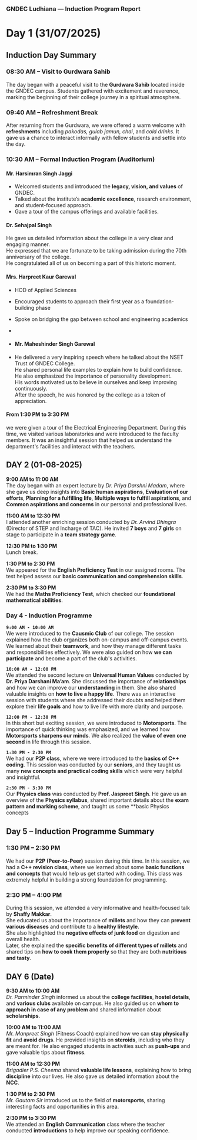 


### GNDEC Ludhiana — Induction Program Report

# Day 1  (31/07/2025)


##  Induction Day Summary

### 08:30 AM –  Visit to Gurdwara Sahib  
The day began with a peaceful visit to the **Gurdwara Sahib** located inside the GNDEC campus. Students gathered with excitement and reverence, marking the beginning of their college journey in a spiritual atmosphere.



### 09:40 AM –  Refreshment Break  
After returning from the Gurdwara, we were offered a warm welcome with **refreshments** including *pakodas, gulab jamun, chai*, and *cold drinks*. It gave us a chance to interact informally with fellow students and settle into the day.


### 10:30 AM –  Formal Induction Program (Auditorium)

####  **Mr. Harsimran Singh Jaggi**  
- Welcomed students and introduced the **legacy, vision, and values** of GNDEC.  
- Talked about the institute’s **academic excellence**, research environment, and student-focused approach.  
- Gave a tour of the campus offerings and available facilities.
####  **Dr. Sehajpal Singh**
  He gave us detailed information about the college in a very clear and engaging manner.  
He expressed that we are fortunate to be taking admission during the 70th anniversary of the college.  
He congratulated all of us on becoming a part of this historic moment.


####  **Mrs. Harpreet Kaur Garewal**  
- HOD of Applied Sciences  
- Encouraged students to approach their first year as a foundation-building phase  
- Spoke on bridging the gap between school and engineering academics

- 
- #### **Mr. Maheshinder Singh Garewal**
- He delivered a very inspiring speech where he talked about the NSET Trust of GNDEC College.  
He shared personal life examples to explain how to build confidence.  
He also emphasized the importance of personality development.  
His words motivated us to believe in ourselves and keep improving continuously.  
After the speech, he was honored by the college as a token of appreciation.

#### **From 1:30 PM to 3:30 PM**
we were given a tour of the Electrical Engineering Department. During this time, we visited various laboratories and were introduced to the faculty members. It was an insightful session that helped us understand the department's facilities and interact with the teachers.

## **DAY 2 (01-08-2025)**

**9:00 AM to 11:00 AM**  
The day began with an expert lecture by *Dr. Priya Darshni Madam*, where she gave us deep insights into **Basic human aspirations**, **Evaluation of our efforts**, **Planning for a fulfilling life**, **Multiple ways to fulfill aspirations**, and **Common aspirations and concerns** in our personal and professional lives.

**11:00 AM to 12:30 PM**  
I attended another enriching session conducted by *Dr. Arvind Dhingra* (Director of STEP and Incharge of TAC). He invited **7 boys** and **7 girls** on stage to participate in a **team strategy game**.

**12:30 PM to 1:30 PM**  
Lunch break.

**1:30 PM to 2:30 PM**  
We appeared for the **English Proficiency Test** in our assigned rooms. The test helped assess our **basic communication and comprehension skills**.

**2:30 PM to 3:30 PM**  
We had the **Maths Proficiency Test**, which checked our **foundational mathematical abilities**.

### Day 4 - Induction Programme

**`9:00 AM - 10:00 AM`**  
We were introduced to the **Causmic Club** of our college. The session explained how the club organizes both on-campus and off-campus events. We learned about their **teamwork**, and how they manage different tasks and responsibilities effectively. We were also guided on how **we can participate** and become a part of the club's activities.

**`10:00 AM - 12:00 PM`**  
We attended the second lecture on **Universal Human Values** conducted by **Dr. Priya Darshani Ma’am**. She discussed the importance of **relationships** and how we can improve our **understanding** in them. She also shared valuable insights on **how to live a happy life**. There was an interactive session with students where she addressed their doubts and helped them explore their **life goals** and how to live life with more clarity and purpose.

**`12:00 PM - 12:30 PM`**  
In this short but exciting session, we were introduced to **Motorsports**. The importance of quick thinking was emphasized, and we learned how **Motorsports sharpens our minds**. We also realized the **value of even one second** in life through this session.

**`1:30 PM - 2:30 PM`**  
We had our **P2P class**, where we were introduced to the **basics of C++ coding**. This session was conducted by our **seniors**, and they taught us many **new concepts and practical coding skills** which were very helpful and insightful.

**`2:30 PM - 3:30 PM`**  
Our **Physics class** was conducted by **Prof. Jaspreet Singh**. He gave us an overview of the **Physics syllabus**, shared important details about the **exam pattern and marking scheme**, and taught us some **basic Physics concepts
## Day 5 – Induction Programme Summary

### 1:30 PM – 2:30 PM  
We had our **P2P (Peer-to-Peer)** session during this time. In this session, we had a **C++ revision class**, where we learned about some **basic functions and concepts** that would help us get started with coding. This class was extremely helpful in building a strong foundation for programming.

### 2:30 PM – 4:00 PM  
During this session, we attended a very informative and health-focused talk by **Shaffy Makkar**.  
She educated us about the importance of **millets** and how they can **prevent various diseases** and contribute to a **healthy lifestyle**.  
She also highlighted the **negative effects of junk food** on digestion and overall health.  
Later, she explained the **specific benefits of different types of millets** and shared tips on **how to cook them properly** so that they are both **nutritious and tasty**.

## **DAY 6 (Date)**

**9:30 AM to 10:00 AM**  
*Dr. Parminder Singh* informed us about the **college facilities**, **hostel details**, and **various clubs** available on campus. He also guided us on **whom to approach in case of any problem** and shared information about **scholarships**.

**10:00 AM to 11:00 AM**  
*Mr. Manpreet Singh* (Fitness Coach) explained how we can **stay physically fit** and **avoid drugs**. He provided insights on **steroids**, including who they are meant for. He also engaged students in activities such as **push-ups** and gave valuable tips about **fitness**.

**11:00 AM to 12:30 PM**  
*Brigadier P.S. Cheema* shared **valuable life lessons**, explaining how to bring **discipline** into our lives. He also gave us detailed information about the **NCC**.

**1:30 PM to 2:30 PM**  
*Mr. Gautam Sir* introduced us to the field of **motorsports**, sharing interesting facts and opportunities in this area.

**2:30 PM to 3:30 PM**  
We attended an **English Communication** class where the teacher conducted **introductions** to help improve our speaking confidence.
